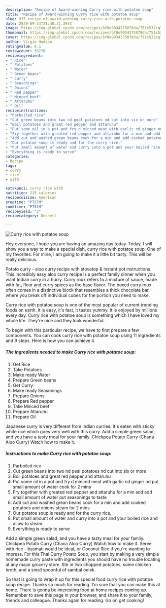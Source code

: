 ```yaml
---
description: "Recipe of Award-winning Curry rice with potatoe soup"
title: "Recipe of Award-winning Curry rice with potatoe soup"
slug: 935-recipe-of-award-winning-curry-rice-with-potatoe-soup
date: 2020-09-23T21:48:31.394Z
image: https://img-global.cpcdn.com/recipes/bf8e9034375878da/751x532cq70/curry-rice-with-potatoe-soup-recipe-main-photo.jpg
thumbnail: https://img-global.cpcdn.com/recipes/bf8e9034375878da/751x532cq70/curry-rice-with-potatoe-soup-recipe-main-photo.jpg
cover: https://img-global.cpcdn.com/recipes/bf8e9034375878da/751x532cq70/curry-rice-with-potatoe-soup-recipe-main-photo.jpg
author: Virgie Hudson
ratingvalue: 4.1
reviewcount: 39278
recipeingredient:
- " Rice"
- " Potatoes"
- " Water"
- " Green beans"
- " Curry"
- " Seasonings"
- " Onions"
- " Red pepper"
- " Minced beef"
- " Attaruhu"
- " Oil"
recipeinstructions:
- "Parboiled rice"
- "Cut green beans into two nd peal potatoes nd cut into six or more"
- "Boil potatoes and great red pepper and attaruhu"
- "Put some oil in a pot and fry d minced meat with garlic nd ginger nd put small amount of water cook for 2 mins"
- "Fry together with greated red pepper and attaruhu for a min and add small amount of water put seasonings to taste"
- "Add cut and washed grean beans cook for a min and add cooked potatoes and onions steam for 2 mins"
- "Our potatoe soup is ready and for the curry rice,"
- "Put small amount of water and curry into a pot and your boiled rice and allow to steam"
- "Everything is ready to serve"
categories:
- Recipe
tags:
- curry
- rice
- with

katakunci: curry rice with 
nutrition: 215 calories
recipecuisine: American
preptime: "PT27M"
cooktime: "PT51M"
recipeyield: "3"
recipecategory: Dessert

---
```



![Curry rice with potatoe soup](https://img-global.cpcdn.com/recipes/bf8e9034375878da/751x532cq70/curry-rice-with-potatoe-soup-recipe-main-photo.jpg)

Hey everyone, I hope you are having an amazing day today. Today, I will show you a way to make a special dish, curry rice with potatoe soup. One of my favorites. For mine, I am going to make it a little bit tasty. This will be really delicious.

Potato curry - aloo curry recipe with stovetop &amp; Instant pot instructions. This incredibly easy aloo curry recipe is a perfect family dinner when you want Indian curry in a hurry. Curry roux refers to a mixture of sauce, made with fat, flour and curry spices as the base flavor. The boxed curry roux often comes in a distinctive block that resembles a thick chocolate bar, where you break off individual cubes for the portion you need to make.

Curry rice with potatoe soup is one of the most popular of current trending foods on earth. It is easy, it's fast, it tastes yummy. It is enjoyed by millions every day. Curry rice with potatoe soup is something which I have loved my whole life. They're nice and they look wonderful.


To begin with this particular recipe, we have to first prepare a few components. You can cook curry rice with potatoe soup using 11 ingredients and 9 steps. Here is how you can achieve it.

<!--inarticleads1-->

##### The ingredients needed to make Curry rice with potatoe soup:

1. Get  Rice
1. Take  Potatoes
1. Make ready  Water
1. Prepare  Green beans
1. Get  Curry
1. Make ready  Seasonings
1. Prepare  Onions
1. Prepare  Red pepper
1. Take  Minced beef
1. Prepare  Attaruhu
1. Prepare  Oil


Japanese curry is very different from Indian curries. It&#39;s eaten with sticky white rice which goes very well with this curry. Add a simple green salad, and you have a tasty meal for your family. Chickpea Potato Curry (Chana Aloo Curry) Watch how to make it. 

<!--inarticleads2-->

##### Instructions to make Curry rice with potatoe soup:

1. Parboiled rice
1. Cut green beans into two nd peal potatoes nd cut into six or more
1. Boil potatoes and great red pepper and attaruhu
1. Put some oil in a pot and fry d minced meat with garlic nd ginger nd put small amount of water cook for 2 mins
1. Fry together with greated red pepper and attaruhu for a min and add small amount of water put seasonings to taste
1. Add cut and washed grean beans cook for a min and add cooked potatoes and onions steam for 2 mins
1. Our potatoe soup is ready and for the curry rice,
1. Put small amount of water and curry into a pot and your boiled rice and allow to steam
1. Everything is ready to serve


Add a simple green salad, and you have a tasty meal for your family. Chickpea Potato Curry (Chana Aloo Curry) Watch how to make it. Serve with rice - basmati would be ideal, or Coconut Rice if you&#39;re wanting to impress. For this Thai Curry Potato Soup, you start by making a very simple homemade curry paste with ingredients you should have no trouble locating at any major grocery store. Stir in two chopped potatoes, some chicken broth, and a small spoonful of sambal oelek. 

So that is going to wrap it up for this special food curry rice with potatoe soup recipe. Thanks so much for reading. I'm sure that you can make this at home. There is gonna be interesting food at home recipes coming up. Remember to save this page in your browser, and share it to your family, friends and colleague. Thanks again for reading. Go on get cooking!
